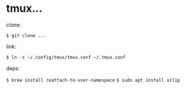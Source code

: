 # tmux...

clone:

`$ git clone ...`

link:

`$ ln -s ~/.config/tmux/tmux.conf ~/.tmux.conf`

deps:

`$ brew install reattach-to-user-namespace`
`$ sudo apt install xclip`
